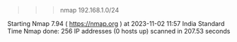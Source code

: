 
>>> nmap 192.168.1.0/24

Starting Nmap 7.94 ( https://nmap.org ) at 2023-11-02 11:57 India Standard Time
Nmap done: 256 IP addresses (0 hosts up) scanned in 207.53 seconds
